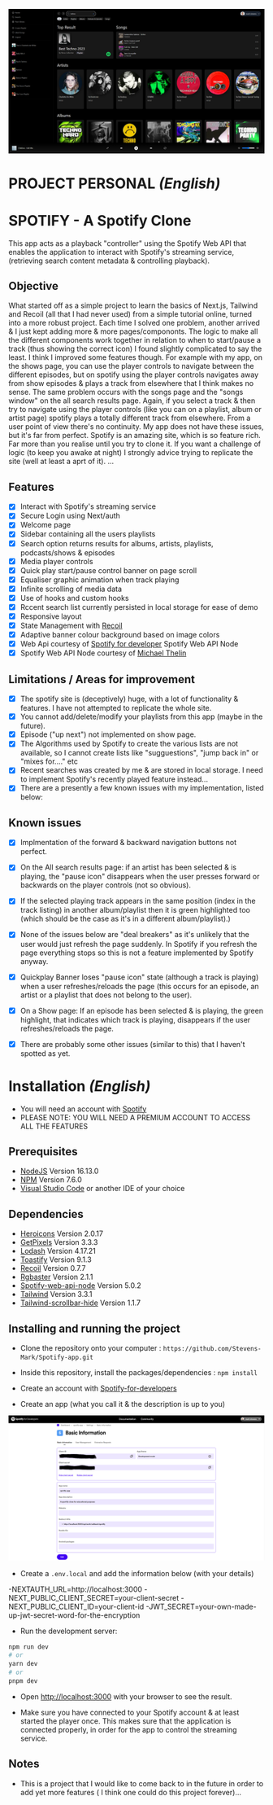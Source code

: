 

<p align="center">
  <img src="/public/spotifyScreenshot.png" />
</p>

# PROJECT PERSONAL *(English)*



# SPOTIFY - A Spotify Clone

This app acts as a playback "controller" using the Spotify Web API that enables the application to interact with Spotify's streaming service,(retrieving search content metadata & controlling playback).

## Objective
What started off as a simple project to learn the basics of Next.js, Tailwind and Recoil (all that I had never used) from a simple tutorial online, turned into a more robust project. Each time I solved one problem, another arrived & I just kept adding more & more pages/compononts. The logic to make all the different components work together in relation to when to start/pause a track (thus showing the correct icon) I found slightly complicated to say the least. I think I improved some features though. For example with my app, on the shows page, you can use the player controls to navigate between the different episodes, but on spotify using the player controls navigates away from show episodes & plays a track from elsewhere that I think makes no sense. The same problem occurs with the songs page and the "songs window" on the all search results page. Again, if you select a track & then try to navigate using the player controls (like you can on a playlist, album or artist page) spotify plays a totally different track from elsewhere. From a user point of view there's no continuity. My app does not have these issues, but it's far from perfect. Spotify is an amazing site, which is so feature rich. Far more than you  realise until you try to clone it. If you want a challenge of logic  (to keep you awake at night) I strongly advice trying to replicate the site (well at least a aprt of it).
...

## Features
- [x] Interact with Spotify's streaming service
- [x] Secure Login using Next/auth
- [x] Welcome page
- [x] Sidebar containing all the users playlists
- [x] Search option returns results for albums, artists, playlists, podcasts/shows & episodes
- [x] Media player controls
- [x] Quick play start/pause control banner on page scroll
- [x] Equaliser graphic animation when track playing
- [x] Infinite scrolling of media data
- [x] Use of hooks and custom hooks
- [x] Rccent search list currently persisted in local storage for ease of demo
- [x] Responsive layout
- [x] State Management with [Recoil](https://recoiljs.org/)
- [x] Adaptive banner colour background based on image colors
- [x] Web Api courtesy of [Spotify for developer](https://developer.spotify.com/) Spotify Web API Node
- [x] Spotify Web API Node courtesy of [Michael Thelin](https://github.com/thelinmichael/spotify-web-api-node)

## Limitations / Areas for improvement
- [x] The spotify site is (deceptively) huge, with a lot of functionality & features. I have not attempted to replicate the whole site.
- [x] You cannot add/delete/modify your playlists from this app (maybe in the future).
- [x] Episode ("up next") not implemented on show page.
- [x] The Algorithms used by Spotify to create the various lists are not available, so I cannot create lists like "sugguestions", "jump back in" or "mixes for...." etc
- [x] Recent searches was created by me & are stored in local storage. I need to implement Spotify's recently played feature instead...
- [x] There are a presently a few known issues with my implementation, listed below:

## Known issues
- [x] Implmentation of the forward & backward navigation buttons not perfect.
- [x] On the All search results page: if an artist has been selected & is playing, the "pause icon" disappears when the user presses forward or backwards on the player controls (not so obvious).

- [x] If the selected playing track appears in the same position (index in the track listing) in another album/playlist then it is green highlighted too (which should be the case as it's in a different album/playlist).)

- [x] None of the issues below are "deal breakers" as it's unlikely that the user would just refresh the page suddenly. In Spotify if you refresh the page everything stops so this is not a feature implemented by Spotify anyway.
- [x] Quickplay Banner loses "pause icon" state (although a track is playing) when a user refreshes/reloads the page (this occurs for an episode, an artist or a playlist that does not belong to the user).
- [x] On a Show page: If an episode has been selected & is playing, the green highlight, that indicates which track is playing, disappears if the user refreshes/reloads the page.
- [x] There are probably some other issues (similar to this) that I haven't spotted as yet.

# Installation *(English)*

- You will need an account with  [Spotify](https://open.spotify.com/) 
- PLEASE NOTE: YOU WILL NEED A PREMIUM ACCOUNT TO ACCESS ALL THE FEATURES
## Prerequisites
- [NodeJS](https://nodejs.org/en/)  Version 16.13.0 
- [NPM](https://www.npmjs.com/package/npm) Version 7.6.0
- [Visual Studio Code](https://code.visualstudio.com/) or another IDE of your choice

## Dependencies
- [Heroicons](https://heroicons.com/) Version 2.0.17
- [GetPixels](https://www.npmjs.com/package/get-pixels) Version 3.3.3
- [Lodash](https://lodash.com/) Version 4.17.21
- [Toastify](https://www.npmjs.com/package/react-toastify) Version 9.1.3
- [Recoil](https://recoiljs.org/) Version 0.7.7
- [Rgbaster](https://www.npmjs.com/package/rgbaster) Version 2.1.1
- [Spotify-web-api-node](https://github.com/thelinmichael/spotify-web-api-node) Version 5.0.2
- [Tailwind](https://tailwindcss.com/) Version 3.3.1
- [Tailwind-scrollbar-hide](https://www.npmjs.com/package/tailwind-scrollbar-hide) Version 1.1.7


## Installing and running the project
- Clone the repository onto your computer :
  `https://github.com/Stevens-Mark/Spotify-app.git`

- Inside this repository, install the packages/dependencies :
 `npm install`

- Create an account with [Spotify-for-developers](https://developer.spotify.com/) 
- Create an app (what you call it & the description is up to you)

<p align="center">
  <img src="/public/spotifyForDevelopers.png" />
</p>

- Create a `.env.local` and add the information below (with your details)

-NEXTAUTH_URL=http://localhost:3000
-NEXT_PUBLIC_CLIENT_SECRET=your-client-secret
-NEXT_PUBLIC_CLIENT_ID=your-client-id
-JWT_SECRET=your-own-made-up-jwt-secret-word-for-the-encryption


- Run the development server:

```bash
npm run dev
# or
yarn dev
# or
pnpm dev
```

- Open [http://localhost:3000](http://localhost:3000) with your browser to see the result.

- Make sure you have connected to your Spotify account & at least started the player once. This makes sure that the application is connected properly, in order for the app to control the streaming service.

## Notes
- This is a project that I would like to come back to in the future in order to add yet more features ( I think one could do this project forever)...

